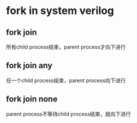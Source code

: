 # fork in system verilog

## fork join

所有child process结束，parent process才向下进行

## fork join any

任一个child process结束，parent process向下进行

## fork join none

parent process不等待child process结束，就向下进行
